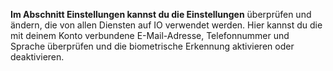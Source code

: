 **Im Abschnitt Einstellungen kannst du die Einstellungen** überprüfen und ändern, die von allen Diensten auf IO verwendet werden. 
Hier kannst du die mit deinem Konto verbundene E-Mail-Adresse, Telefonnummer und Sprache überprüfen und die biometrische Erkennung aktivieren oder deaktivieren.
